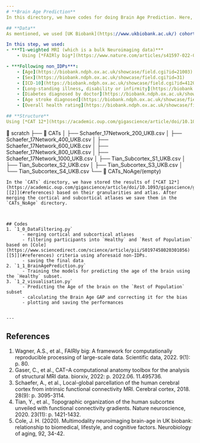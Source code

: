 ```yaml
---
# **Brain Age Prediction**
In this directory, we have codes for doing Brain Age Prediction. Here, we have one `*.py` file for merging and filtering needed information, one main `*.py` code for brain age prediction, and one visualization code file.

## **Data**
As mentioned, we used [UK Biobank](https://www.ukbiobank.ac.uk/) cohort under Application ID: 41655 in our project. This cohort contains Neuroimaging scans (bulk data), Imaging derived phenotypes (IDPs), and Non-imaging derived phenotypes (non-IDPs). 

In this step, we used:
- ***T1-weighted MRI (which is a bulk Neuroimaging data)***
    - Using [*FAIRly big*](https://www.nature.com/articles/s41597-022-01163-2) [[1]](#references) and [*CAT 12*](https://academic.oup.com/gigascience/article/doi/10.1093/gigascience/giae049/7727520) [[2]](#references) we have calculated the Gray Matter Volume (GMV) of different parcels of the brain based on a combined Cortical ([Schaefer Cerebral Cortex parcellation atlas](https://academic.oup.com/cercor/article/28/9/3095/3978804)) [[3]](#references) and subcortical ([Melbourne Subcortex Atlas known as Tian atlas](https://www.nature.com/articles/s41593-020-00711-6)) [[4]](#references).

- ***Following non_IDPs***:
    - [Age](https://biobank.ndph.ox.ac.uk/showcase/field.cgi?id=21003)
    - [Sex](https://biobank.ndph.ox.ac.uk/showcase/field.cgi?id=31)
    - [ICD-10](https://biobank.ndph.ox.ac.uk/showcase/field.cgi?id=41202)
    - [Long-standing illness, disability or infirmity](https://biobank.ndph.ox.ac.uk/showcase/field.cgi?id=2188)
    - [Diabetes diagnosed by doctor](https://biobank.ndph.ox.ac.uk/showcase/field.cgi?id=2443)
    - [Age stroke diagnosed](https://biobank.ndph.ox.ac.uk/showcase/field.cgi?id=4056)
    - [Overall health rating](https://biobank.ndph.ox.ac.uk/showcase/field.cgi?id=2178)

## **Structure**
Using [*CAT 12*](https://academic.oup.com/gigascience/article/doi/10.1093/gigascience/giae049/7727520) [[2]](#references) we have calculated GMVs and stored them in the scratch subdirectory:

```
📁 scratch
├── 📁 CATs
│   ├── Schaefer_17Network_200_UKB.csv
│   ├── Schaefer_17Network_400_UKB.csv
│   ├── Schaefer_17Network_600_UKB.csv
│   ├── Schaefer_17Network_800_UKB.csv
│   ├── Schaefer_17Network_1000_UKB.csv
│   ├── Tian_Subcortex_S1_UKB.csv
│   ├── Tian_Subcortex_S2_UKB.csv
│   ├── Tian_Subcortex_S3_UKB.csv
│   └── Tian_Subcortex_S4_UKB.csv
└── 📁 CATs_NoAge/(empty)

```
In the `CATs` directory, we have stored the results of [*CAT 12*](https://academic.oup.com/gigascience/article/doi/10.1093/gigascience/giae049/7727520) [[2]](#references) based on their granularities and atlas. After merging the cortical and subcortical atlases we save them in the `CATs_NoAge` directory.



## Codes
1. `1_0_DataFiltering.py`
      - merging cortical and subcortical atlases
      - filtering participants into `Healthy` and `Rest of Population` based on [Cole](https://www.sciencedirect.com/science/article/pii/S0197458020301056) [[5]](#references) criteria using aforesaid non-IDPs.
      - saving the final data 
2. `1_1_BrainAgePrediction.py`
      - Training the models for predicting the age of the brain using the `Healthy` subset.
3. `1_2_visualisation.py`
      - Predicting the Age of the brain on the `Rest of Population` subset
      - calculating the Brain Age GAP and correcting it for the bias
      - plotting and saving the performances


---
```

## **References**
1. Wagner, A.S., et al., FAIRly big: A framework for computationally reproducible processing of large-scale data. Scientific data, 2022. 9(1): p. 80.
2. Gaser, C., et al., CAT–A computational anatomy toolbox for the analysis of structural MRI data. biorxiv, 2022: p. 2022.06. 11.495736.
3. Schaefer, A., et al., Local-global parcellation of the human cerebral cortex from intrinsic functional connectivity MRI. Cerebral cortex, 2018. 28(9): p. 3095-3114.
4. Tian, Y., et al., Topographic organization of the human subcortex unveiled with functional connectivity gradients. Nature neuroscience, 2020. 23(11): p. 1421-1432.
5. Cole, J. H. (2020). Multimodality neuroimaging brain-age in UK biobank: relationship to biomedical, lifestyle, and cognitive factors. Neurobiology of aging, 92, 34-42.
